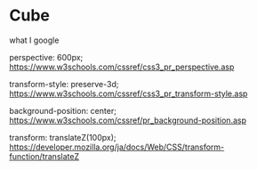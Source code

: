 # Cube


what I google

perspective: 600px;
https://www.w3schools.com/cssref/css3_pr_perspective.asp

transform-style: preserve-3d;
https://www.w3schools.com/cssref/css3_pr_transform-style.asp

background-position: center;
https://www.w3schools.com/cssref/pr_background-position.asp

transform: translateZ(100px);
https://developer.mozilla.org/ja/docs/Web/CSS/transform-function/translateZ

